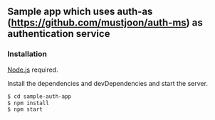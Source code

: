 ## Sample app which uses auth-as (https://github.com/mustjoon/auth-ms) as authentication service


### Installation

 [Node.js](https://nodejs.org/) required.

Install the dependencies and devDependencies and start the server.

```sh
$ cd sample-auth-app
$ npm install 
$ npm start
```
